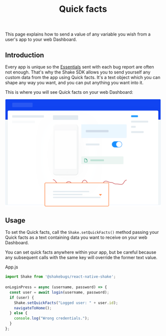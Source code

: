 ﻿---
id: quick-facts
title: Quick facts
---
This page explains how to send a value of any variable you wish from a user's app to your web Dashboard.

## Introduction
Every app is unique so the [Essentials](react/essentials.md) sent with each bug report are often not enough. 
That's why the Shake SDK allows you to send yourself any custom data from the app using Quick facts.
It's a text object which you can shape any way you want, and you can put anything you want into it.

This is where you will see Quick facts on your web Dashboard:

![Quick facts screen](../assets/quick_facts_screen.png)

## Usage
To set the Quick facts, call the `Shake.setQuickFacts()` method passing your Quick facts as a text 
containing data you want to receive on your web Dashboard.
 
You can set quick facts anywhere within your app, but be careful because any 
subsequent calls with the same key will override the former text value.

App.js
```javascript {1,6}
import Shake from '@shakebugs/react-native-shake';

onLoginPress = async (username, password) => {
  const user = await login(username, password);
  if (user) {
    Shake.setQuickFacts("Logged user: " + user.id);
    navigateToHome();
  } else {
    console.log("Wrong credentials.");
  }
};
```
